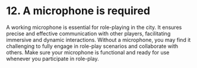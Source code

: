 # 12. A microphone is required

A working microphone is essential for role-playing in the city. It ensures precise and effective communication with other players, facilitating immersive and dynamic interactions. Without a microphone, you may find it challenging to fully engage in role-play scenarios and collaborate with others. Make sure your microphone is functional and ready for use whenever you participate in role-play.
